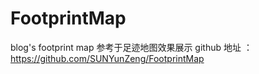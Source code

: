 # FootprintMap
blog's footprint map
参考于足迹地图效果展示 github 地址 ：https://github.com/SUNYunZeng/FootprintMap
